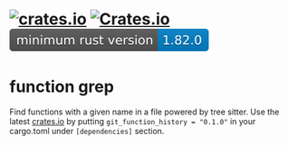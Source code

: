 # [![crates.io](https://img.shields.io/crates/v/function-grep.svg?label=latest%20version)](https://crates.io/crates/function-grep) [![Crates.io](https://img.shields.io/crates/d/function-grep?label=crates.io%20downloads)](https://crates.io/crates/function-grep) ![msrv](https://raw.githubusercontent.com/mendelsshop/git_function_history/main/resources/function-grep_msrv.svg)
# function grep
Find functions with a given name in a file
powered by tree sitter.
Use the latest [crates.io](https://crates.io/crates/function-grep) by putting `git_function_history = "0.1.0"` in your cargo.toml under `[dependencies]` section.
